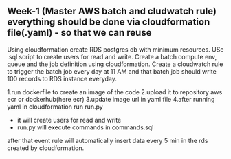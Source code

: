 Week-1 (Master AWS batch and cludwatch rule) everything should be done via cloudformation file(.yaml) - so that we can reuse
----------------------------------------------------------------------------------------------------------------------------
Using cloudformation create RDS postgres db with minimum resources. USe .sql script to create users for read and write.
Create a batch compute env, queue and the job definition using cloudformation. Create a cloudwatch rule to trigger the batch
job every day at 11 AM and that batch job should write 100 records to RDS instance everyday.



1.run dockerfile to create an image of the code
2.upload it to repository aws ecr or dockerhub(here ecr)
3.update image url in yaml file
4.after running yaml in cloudformation run run.py 
 - it will create users for read and write
 - run.py will execute commands in commands.sql



after that event rule will automatically insert data every 5 min in the rds created by cloudformation.
